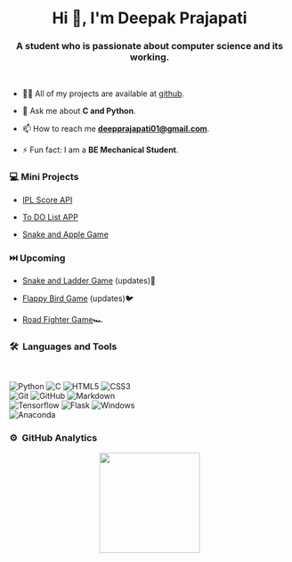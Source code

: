 <h1 align="center">Hi 👋, I'm Deepak Prajapati</h1>

<h3 align="center">A student who is passionate about computer science and its working.</h3>

<br>

- 👨‍💻 All of my projects are available at [github](https://github.com/deepspraj?tab=repositories).

- 💬 Ask me about **C and Python**.

- 📫 How to reach me **deepprajapati01@gmail.com**.

- ⚡ Fun fact: I am a **BE Mechanical Student**.


### 💻 Mini Projects

- [IPL Score API](https://ipl-cricket-api.herokuapp.com/)

- [To DO List APP](https://todo-app-deepspraj.herokuapp.com/)

- [Snake and Apple Game](https://github.com/deepspraj/Snake-Apple-Game)

### ⏭️ Upcoming

- [Snake and Ladder Game](https://github.com/deepspraj/Snake-N-Ladder-Game) (updates)🐍

- [Flappy Bird Game](https://github.com/deepspraj/Flappy-Bird-Game) (updates)🐦

- [Road Fighter Game]()🏎️

### 🛠 &nbsp;Languages and Tools

<br>

![Python](https://img.shields.io/badge/Python-14354C?style=for-the-badge&logo=python&logoColor=white)
![C](https://img.shields.io/badge/C-00599C?style=for-the-badge&logo=c&logoColor=white)
![HTML5](https://img.shields.io/badge/-HTML5-%23E44D27?style=for-the-badge&logo=html5&logoColor=ffffff)
![CSS3](https://img.shields.io/badge/-CSS3-%231572B6?style=for-the-badge&logo=css3)
<br>
![Git](https://img.shields.io/badge/-Git-%23F05032?style=for-the-badge&logo=git&logoColor=%23ffffff)
![GitHub](https://img.shields.io/badge/-GitHub-181717?style=for-the-badge&logo=github)
![Markdown](https://img.shields.io/badge/Markdown-000000?style=for-the-badge&logo=markdown&logoColor=white)
<br>
![Tensorflow](https://img.shields.io/badge/Tensorflow-white?style=for-the-badge&logo=tensorflow&logoColor=yellow)
![Flask](https://img.shields.io/badge/Flask-000000?style=for-the-badge&logo=flask&logoColor=white)
![Windows](https://img.shields.io/badge/Windows-0078D6?style=for-the-badge&logo=windows&logoColor=white)
<br>
![Anaconda](https://img.shields.io/badge/Anaconda-000000?style=for-the-badge&logo=anaconda&logoColor=green)

### ⚙️ &nbsp;GitHub Analytics

<p align="center">
  <img height="180em" src="https://github-readme-stats-eight-theta.vercel.app/api/top-langs/?username=deepspraj&layout=compact&langs_count=8&theme=algolia"/>
</p>
